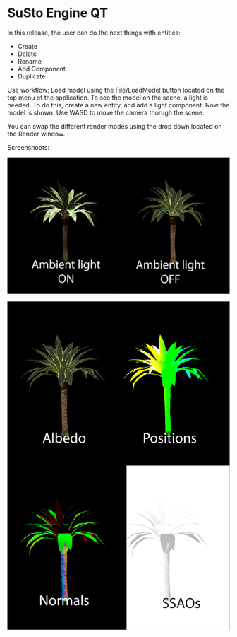 # SuSto Engine QT

In this release, the user can do the next things with entities:
* Create
* Delete
* Rename
* Add Component 
* Duplicate
	
Use workflow: Load model using the File/LoadModel button located on the top menu of the application. To 
see the model on the scene, a light is needed. To do this, create a new entity, and add a light component. Now the model is
shown. Use WASD to move the camera thorugh the scene.

You can swap the different render modes using the drop down located on the Render window.

Screenshoots:

![AmbientLight](AmbientLight.png)

![Modes](Modes.png)
